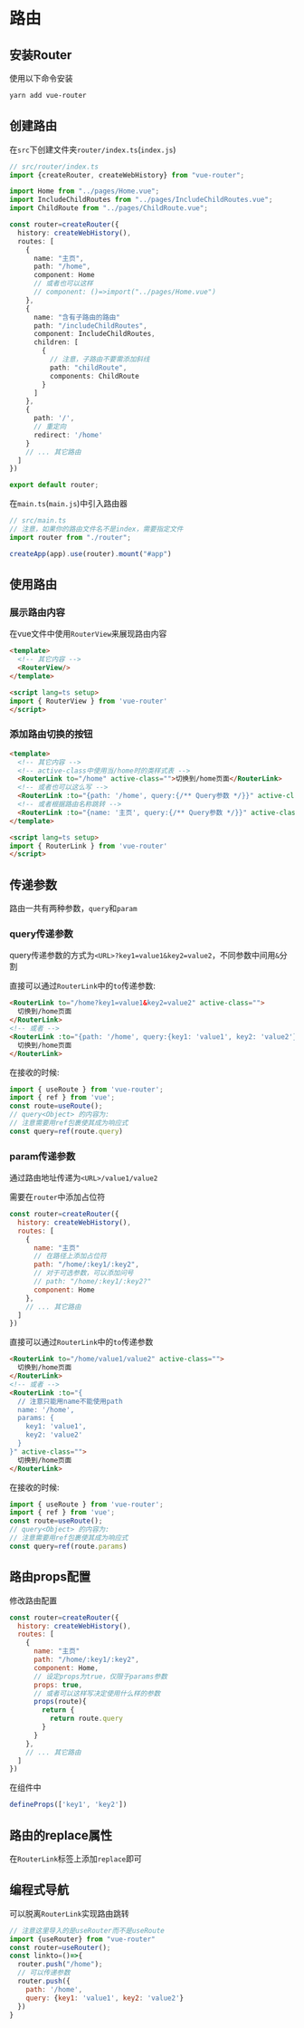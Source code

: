 # 路由

## 安装Router

使用以下命令安装

```bash
yarn add vue-router
```

## 创建路由

在`src`下创建文件夹`router/index.ts`(`index.js`)

```ts
// src/router/index.ts
import {createRouter, createWebHistory} from "vue-router";

import Home from "../pages/Home.vue";
import IncludeChildRoutes from "../pages/IncludeChildRoutes.vue";
import ChildRoute from "../pages/ChildRoute.vue";

const router=createRouter({
  history: createWebHistory(),
  routes: [
    {
      name: "主页",
      path: "/home",
      component: Home
      // 或者也可以这样
      // component: ()=>import("../pages/Home.vue")
    },
    {
      name: "含有子路由的路由"
      path: "/includeChildRoutes",
      component: IncludeChildRoutes,
      children: [
        {
          // 注意，子路由不要需添加斜线
          path: "childRoute",
          components: ChildRoute
        }
      ]
    },
    {
      path: '/',
      // 重定向
      redirect: '/home'
    }
    // ... 其它路由
  ]
})

export default router;
```

在`main.ts`(`main.js`)中引入路由器
```ts
// src/main.ts
// 注意，如果你的路由文件名不是index，需要指定文件
import router from "./router";

createApp(app).use(router).mount("#app")
```

## 使用路由

### 展示路由内容

在vue文件中使用`RouterView`来展现路由内容

```html
<template>
  <!-- 其它内容 -->
  <RouterView/>
</template>

<script lang=ts setup>
import { RouterView } from 'vue-router'
</script>
```

### 添加路由切换的按钮

```html
<template>
  <!-- 其它内容 -->
  <!-- active-class中使用当/home时的类样式表 -->
  <RouterLink to="/home" active-class="">切换到/home页面</RouterLink>
  <!-- 或者也可以这么写 -->
  <RouterLink :to="{path: '/home', query:{/** Query参数 */}}" active-class="">切换到/home页面</RouterLink>
  <!-- 或者根据路由名称跳转 -->
  <RouterLink :to="{name: '主页', query:{/** Query参数 */}}" active-class="">切换到/home页面</RouterLink>
</template>

<script lang=ts setup>
import { RouterLink } from 'vue-router'
</script>
```

## 传递参数

路由一共有两种参数，`query`和`param`

### query传递参数

query传递参数的方式为`<URL>?key1=value1&key2=value2`，不同参数中间用`&`分割

直接可以通过`RouterLink`中的`to`传递参数:

```html
<RouterLink to="/home?key1=value1&key2=value2" active-class="">
  切换到/home页面
</RouterLink>
<!-- 或者 -->
<RouterLink :to="{path: '/home', query:{key1: 'value1', key2: 'value2'}}" active-class="">
  切换到/home页面
</RouterLink>
```

在接收的时候:
```js
import { useRoute } from 'vue-router';
import { ref } from 'vue';
const route=useRoute();
// query<Object> 的内容为:
// 注意需要用ref包裹使其成为响应式
const query=ref(route.query)
```

### param传递参数

通过路由地址传递为`<URL>/value1/value2`

需要在`router`中添加占位符

```js
const router=createRouter({
  history: createWebHistory(),
  routes: [
    {
      name: "主页"
      // 在路径上添加占位符
      path: "/home/:key1/:key2",
      // 对于可选参数，可以添加问号
      // path: "/home/:key1/:key2?"
      component: Home
    },
    // ... 其它路由
  ]
})
```

直接可以通过`RouterLink`中的`to`传递参数

```html
<RouterLink to="/home/value1/value2" active-class="">
  切换到/home页面
</RouterLink>
<!-- 或者 -->
<RouterLink :to="{
  // 注意只能用name不能使用path
  name: '/home',
  params: {
    key1: 'value1',
    key2: 'value2'
  }
}" active-class="">
  切换到/home页面
</RouterLink>
```

在接收的时候:
```js
import { useRoute } from 'vue-router';
import { ref } from 'vue';
const route=useRoute();
// query<Object> 的内容为:
// 注意需要用ref包裹使其成为响应式
const query=ref(route.params)
```

## 路由props配置

修改路由配置

```js
const router=createRouter({
  history: createWebHistory(),
  routes: [
    {
      name: "主页"
      path: "/home/:key1/:key2",
      component: Home,
      // 设定props为true，仅限于params参数
      props: true,
      // 或者可以这样写决定使用什么样的参数
      props(route){
        return {
          return route.query
        }
      }
    },
    // ... 其它路由
  ]
})
```

在组件中
```js
defineProps(['key1', 'key2'])
```

## 路由的replace属性

在`RouterLink`标签上添加`replace`即可

## 编程式导航

可以脱离`RouterLink`实现路由跳转

```js
// 注意这里导入的是useRouter而不是useRoute
import {useRouter} from "vue-router"
const router=useRouter();
const linkto=()=>{
  router.push("/home");
  // 可以传递参数
  router.push({
    path: '/home', 
    query: {key1: 'value1', key2: 'value2'}
  })
}
```